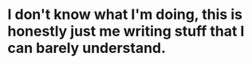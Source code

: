 # I don't know what I'm doing, this is honestly just me writing stuff that I can barely understand.

